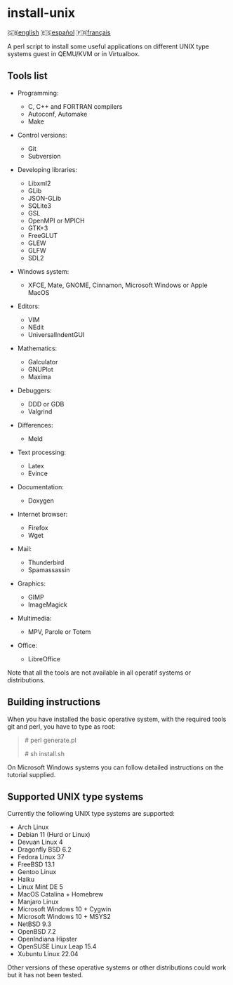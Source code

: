 install-unix
============

:gb:[english](README.md) :es:[español](README.es.md)
:fr:[français](README.fr.md)

A perl script to install some useful applications on different UNIX type
systems guest in QEMU/KVM or in Virtualbox.

Tools list
----------

* Programming:
  * C, C++ and FORTRAN compilers
  * Autoconf, Automake
  * Make  

* Control versions:
  * Git
  * Subversion

* Developing libraries:
  * Libxml2
  * GLib
  * JSON-GLib
  * SQLite3
  * GSL
  * OpenMPI or MPICH
  * GTK+3
  * FreeGLUT
  * GLEW
  * GLFW
  * SDL2

* Windows system:
  * XFCE, Mate, GNOME, Cinnamon, Microsoft Windows or Apple MacOS

* Editors:
  * VIM
  * NEdit
  * UniversalIndentGUI

* Mathematics:
  * Galculator
  * GNUPlot
  * Maxima

* Debuggers:
  * DDD or GDB
  * Valgrind

* Differences:
  * Meld

* Text processing:
  * Latex
  * Evince

* Documentation:
  * Doxygen

* Internet browser:
  * Firefox
  * Wget

* Mail:
  * Thunderbird
  * Spamassassin

* Graphics:
  * GIMP
  * ImageMagick

* Multimedia:
  * MPV, Parole or Totem

* Office:
  * LibreOffice

Note that all the tools are not available in all operatif systems or
distributions.

Building instructions
---------------------

When you have installed the basic operative system, with the required tools git
and perl, you have to type as root:

> \# perl generate.pl
>
> \# sh install.sh

On Microsoft Windows systems you can follow detailed instructions on the
tutorial supplied.

Supported UNIX type systems
---------------------------

Currently the following UNIX type systems are supported:

* Arch Linux
* Debian 11 (Hurd or Linux) 
* Devuan Linux 4
* Dragonfly BSD 6.2
* Fedora Linux 37
* FreeBSD 13.1
* Gentoo Linux
* Haiku
* Linux Mint DE 5
* MacOS Catalina + Homebrew
* Manjaro Linux
* Microsoft Windows 10 + Cygwin
* Microsoft Windows 10 + MSYS2
* NetBSD 9.3
* OpenBSD 7.2
* OpenIndiana Hipster
* OpenSUSE Linux Leap 15.4
* Xubuntu Linux 22.04

Other versions of these operative systems or other distributions could work but 
it has not been tested.
